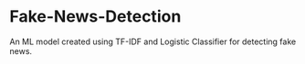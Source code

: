 # Fake-News-Detection
An ML model created using TF-IDF and Logistic Classifier for detecting fake news.
